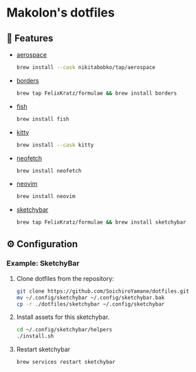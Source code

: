 # Makolon's dotfiles

## 🍺 Features

- [aerospace](https://github.com/nikitabobko/AeroSpace)

    ```bash
    brew install --cask nikitabobko/tap/aerospace
    ```

- [borders](https://github.com/FelixKratz/JankyBorders)

    ```bash
    brew tap FelixKratz/formulae && brew install borders
    ```

- [fish](https://github.com/fish-shell/fish-shell)

    ```bash
    brew install fish
    ```

- [kitty](https://github.com/kovidgoyal/kitty)

    ```bash
    brew install --cask kitty
    ```

- [neofetch](https://github.com/dylanaraps/neofetch)

    ```bash
    brew install neofetch
    ```

- [neovim](https://github.com/neovim/neovim)

    ```bash
    brew install neovim
    ```

- [sketchybar](https://github.com/FelixKratz/SketchyBar)

    ```bash
    brew tap FelixKratz/formulae && brew install sketchybar
    ```

## ⚙️ Configuration

### Example: SketchyBar

1. Clone dotfiles from the repository:

    ```bash
    git clone https://github.com/SoichiroYamane/dotfiles.git
    mv ~/.config/sketchybar ~/.config/sketchybar.bak
    cp -r ./dotfiles/sketchybar ~/.config/sketchybar
    ```

2. Install assets for this sketchybar.

    ```bash
    cd ~/.config/sketchybar/helpers
    ./install.sh
    ```

3. Restart sketchybar

    ```bash
    brew services restart sketchybar
    ```
